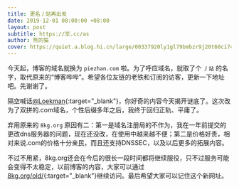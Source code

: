 ```yaml
---
title: 更名丿站再出发
date: 2019-12-01 08:00:00 +08:00
layout: post
subtitle: https://🈳.cc/as
author: 熊的猫
cover: https://quiet.a.blog.hi.cn/large/00337920ly1gl79bmbzr9j20t60ci74u.jpg
---
```


今天起，博客的域名就换为 `piezhan.com` 啦。为了呼应域名，就取了个 `丿站` 的名字，取代原来的“博客哔哔”。希望各位友链的老铁和订阅的访客，更新一下地址吧。先谢谢了。

隔空喊话[@Loekman](https://mmcl.net/){:target="_blank"}，你好奇的内容今天揭开谜底了。这次改为了双拼的.com域名，个性后缀多年之后，我终于回归正轨、平庸了。

弃用原来的 `8kg.org` 原因有二：第一是域名注册局的不作为，我在一年前提交的更改dns服务器的问题，现在还没改，在使用中越来越不便；第二是价格好贵，相对来说.com的价格十分亲民，而且还支持DNSSEC，以及以后更多的拓展内容。

不过不用紧，8kg.org还会在今后的很长一段时间都将继续服役，只不过服务可能会变得不太稳定，以前博客的内容，大家可以通过[8kg.org/old/](https://2hu.net/old){:target="_blank"}继续访问。最后希望大家可以记住这个新网址。